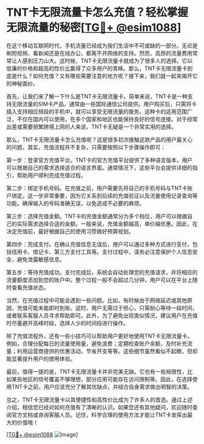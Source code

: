 # TNT卡无限流量卡怎么充值？轻松掌握无限流量的秘密[[TG💪+ @esim1088](https://t.me/s/esim1088)]

在这个移动互联网时代，手机流量已经成为我们生活中不可或缺的一部分。无论是刷短视频、看新闻还是在线办公，都离不开网络的支持。然而，高昂的流量费用常常让人感到压力山大。这时候，TNT卡无限流量卡就成为了很多人的选择。它以低廉的价格和超高的性价比赢得了众多用户的青睐。那么，TNT卡无限流量卡到底是什么？如何充值？又有哪些需要注意的地方呢？接下来，我们就一起来揭开它的神秘面纱。

首先，让我们来了解一下什么是TNT卡无限流量卡。简单来说，TNT卡是一种支持无限流量的SIM卡产品，通常由一些国际通信公司提供。用户购买后，只需将卡插入支持相应频段的手机中，就可以享受无限流量的服务。这种卡的适用范围广泛，不仅在国内可以使用，在多个国家和地区也能保持良好的信号连接。对于经常出差或需要频繁跨境上网的人来说，TNT卡无疑是一个非常实用的选择。

那么，TNT卡无限流量卡怎么充值呢？这是很多初次接触这款产品的用户最关心的问题。其实，充值流程并不复杂，只需要按照以下步骤操作即可：

第一步：登录官方充值平台。TNT卡的官方充值平台提供了多种语言版本，用户可以根据自己的需求选择适合的语言界面。通常情况下，这些平台会提供详细的指引，帮助用户顺利完成充值过程。

第二步：绑定手机号码。在充值之前，用户需要先将自己的手机号码与TNT卡账户绑定。这一步非常重要，因为它关系到后续的充值验证以及流量使用记录查询等功能。确保输入的号码准确无误，以免造成不必要的麻烦。

第三步：选择充值金额。TNT卡的充值金额通常分为多个档位，用户可以根据自己的实际需求选择合适的金额。一般来说，充值金额越高，单价越优惠。因此，在决定充值前，最好根据自己的使用习惯做好预算规划。

第四步：完成支付。在确认充值信息无误后，用户可以通过多种方式进行支付，包括信用卡、借记卡、第三方支付工具等。支付过程中，请务必注意保护个人信息安全，避免泄露敏感信息。

第五步：等待充值成功。支付完成后，系统会自动处理您的充值请求，并将相应的流量额度添加到您的账户中。整个过程一般不会超过几分钟，用户可以在平台上随时查看充值状态。

当然，在充值过程中可能会遇到一些问题。比如，有时候由于网络延迟或其他原因，充值可能未能即时到账。这时，用户无需过于担心，只需耐心等待一段时间，或者联系客服人员寻求帮助即可。此外，为了避免出现类似情况，建议用户在充值时尽量避开高峰时段，选择人少的时间段进行操作。

除了充值流程外，还有一些小技巧可以帮助用户更好地使用TNT卡无限流量卡。例如，合理分配每日的流量使用量，避免浪费；定期检查账户余额，及时补充流量；利用运营商提供的优惠活动，节省开支等等。这些细节虽然看似不起眼，但却能显著提升用户的使用体验。

最后，值得一提的是，TNT卡无限流量卡并非完美无缺。它也有一些局限性，比如某些地区的信号覆盖不够理想，部分应用可能存在访问限制等。因此，在选择使用TNT卡之前，用户应该充分了解其优缺点，并结合自身需求做出明智的决策。

总之，TNT卡无限流量卡以其便捷性和高性价比成为了许多人的首选。通过上述介绍，相信您已经对如何充值有了清晰的认识。如果您还有其他疑问，欢迎随时查阅官方文档或咨询客服人员。记住，科学合理的使用方法才能让TNT卡发挥出最大的价值哦！

[[TG💪+ @esim1088](https://t.me/s/esim1088) ![Image](https://i.postimg.cc/4NQfJmqS/Snipaste-2025-05-13-00-14-12.png)]